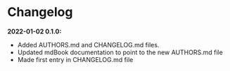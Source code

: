 # Changelog

**2022-01-02 0.1.0:**
- Added AUTHORS.md and CHANGELOG.md files.
- Updated mdBook documentation to point to the new AUTHORS.md file
- Made first entry in CHANGELOG.md file
